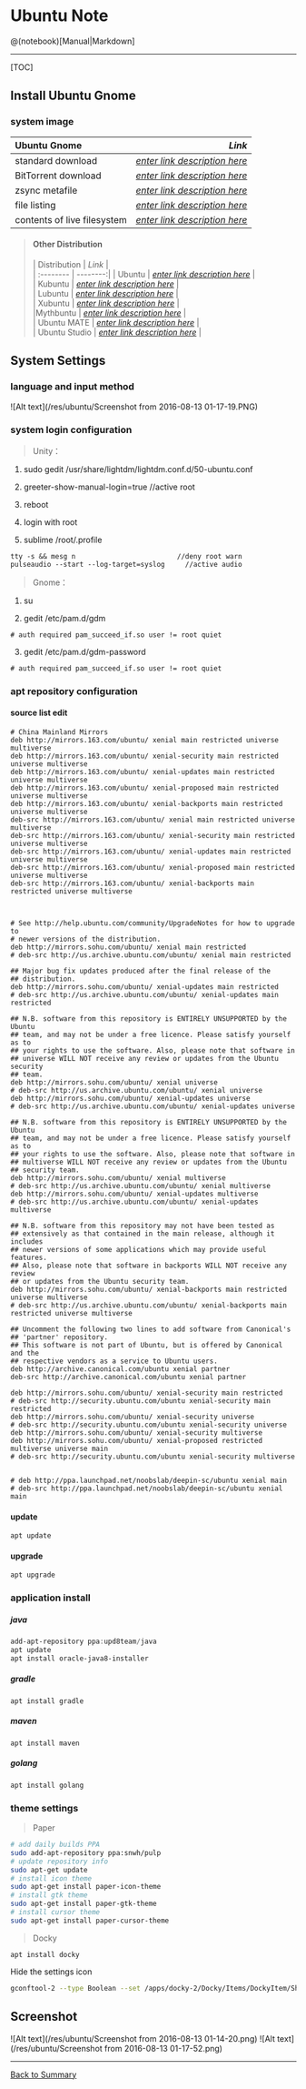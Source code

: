
# Ubuntu Note

@(notebook)[Manual|Markdown]



----------

[TOC]

## Install Ubuntu Gnome
### system image

| Ubuntu Gnome      |     *Link* |   
| :-------- | --------:|
| standard download|*[enter link description here](http://cdimage.ubuntu.com/ubuntu-gnome/releases/16.04.1/release/ubuntu-gnome-16.04.1-desktop-amd64.iso)* |
| BitTorrent download|    *[enter link description here](http://cdimage.ubuntu.com/ubuntu-gnome/releases/16.04.1/release/ubuntu-gnome-16.04.1-desktop-amd64.iso.torrent)* |
|zsync metafile | *[enter link description here](http://cdimage.ubuntu.com/ubuntu-gnome/releases/16.04.1/release/ubuntu-gnome-16.04.1-desktop-amd64.iso.zsync)* |
| file listing | *[enter link description here](http://cdimage.ubuntu.com/ubuntu-gnome/releases/16.04.1/release/ubuntu-gnome-16.04.1-desktop-amd64.list)* |
| contents of live filesystem | *[enter link description here](http://cdimage.ubuntu.com/ubuntu-gnome/releases/16.04.1/release/ubuntu-gnome-16.04.1-desktop-amd64.manifest)* |


>
> #### Other Distribution
> | Distribution      |     *Link* |   
| :-------- | --------:|
| Ubuntu     |    *[enter link description here](http://releases.ubuntu.com/16.04/ubuntu-16.04.1-desktop-amd64.iso.torrent)* |  
| Kubuntu   |   *[enter link description here](http://cdimage.ubuntu.com/kubuntu/releases/16.04.1/release/kubuntu-16.04.1-desktop-amd64.iso.torrent)* |  
| Lubuntu    |   *[enter link description here](http://cdimage.ubuntu.com/lubuntu/releases/16.04.1/release/lubuntu-16.04.1-desktop-amd64.iso.torrent)* |  
| Xubuntu    |   *[enter link description here](http://cdimage.ubuntu.com/xubuntu/releases/16.04.1/release/xubuntu-16.04.1-desktop-amd64.iso.torrent)* |  
|Mythbuntu    |   *[enter link description here](http://cdimage.ubuntu.com/mythbuntu/releases/16.04.1/release/mythbuntu-16.04.1-desktop-amd64.iso.torrent)* |  
| Ubuntu MATE    |   *[enter link description here](http://cdimage.ubuntu.com/ubuntu-mate/releases/16.04.1/release/ubuntu-mate-16.04.1-desktop-amd64.iso.torrent)* |  
| Ubuntu Studio    |   *[enter link description here](http://cdimage.ubuntu.com/ubuntustudio/releases/16.04.1/release/ubuntustudio-16.04.1-dvd-amd64.iso.torrent)* |  



## System Settings
### language and input method
![Alt text](/res/ubuntu/Screenshot from 2016-08-13 01-17-19.PNG)


### system login configuration
> Unity：

1. sudo gedit /usr/share/lightdm/lightdm.conf.d/50-ubuntu.conf

2. greeter-show-manual-login=true              //active root

3. reboot
4. login with root
5. sublime /root/.profile
```
tty -s && mesg n                         //deny root warn
pulseaudio --start --log-target=syslog     //active audio
```
> Gnome：

1. su

2. gedit /etc/pam.d/gdm
```nginx
# auth required pam_succeed_if.so user != root quiet
```
3. gedit /etc/pam.d/gdm-password
```nginx
# auth required pam_succeed_if.so user != root quiet
```
### apt repository configuration
#### source list edit    

```nginx
# China Mainland Mirrors
deb http://mirrors.163.com/ubuntu/ xenial main restricted universe multiverse
deb http://mirrors.163.com/ubuntu/ xenial-security main restricted universe multiverse
deb http://mirrors.163.com/ubuntu/ xenial-updates main restricted universe multiverse
deb http://mirrors.163.com/ubuntu/ xenial-proposed main restricted universe multiverse
deb http://mirrors.163.com/ubuntu/ xenial-backports main restricted universe multiverse
deb-src http://mirrors.163.com/ubuntu/ xenial main restricted universe multiverse
deb-src http://mirrors.163.com/ubuntu/ xenial-security main restricted universe multiverse
deb-src http://mirrors.163.com/ubuntu/ xenial-updates main restricted universe multiverse
deb-src http://mirrors.163.com/ubuntu/ xenial-proposed main restricted universe multiverse
deb-src http://mirrors.163.com/ubuntu/ xenial-backports main restricted universe multiverse



# See http://help.ubuntu.com/community/UpgradeNotes for how to upgrade to
# newer versions of the distribution.
deb http://mirrors.sohu.com/ubuntu/ xenial main restricted
# deb-src http://us.archive.ubuntu.com/ubuntu/ xenial main restricted

## Major bug fix updates produced after the final release of the
## distribution.
deb http://mirrors.sohu.com/ubuntu/ xenial-updates main restricted
# deb-src http://us.archive.ubuntu.com/ubuntu/ xenial-updates main restricted

## N.B. software from this repository is ENTIRELY UNSUPPORTED by the Ubuntu
## team, and may not be under a free licence. Please satisfy yourself as to
## your rights to use the software. Also, please note that software in
## universe WILL NOT receive any review or updates from the Ubuntu security
## team.
deb http://mirrors.sohu.com/ubuntu/ xenial universe
# deb-src http://us.archive.ubuntu.com/ubuntu/ xenial universe
deb http://mirrors.sohu.com/ubuntu/ xenial-updates universe
# deb-src http://us.archive.ubuntu.com/ubuntu/ xenial-updates universe

## N.B. software from this repository is ENTIRELY UNSUPPORTED by the Ubuntu
## team, and may not be under a free licence. Please satisfy yourself as to
## your rights to use the software. Also, please note that software in
## multiverse WILL NOT receive any review or updates from the Ubuntu
## security team.
deb http://mirrors.sohu.com/ubuntu/ xenial multiverse
# deb-src http://us.archive.ubuntu.com/ubuntu/ xenial multiverse
deb http://mirrors.sohu.com/ubuntu/ xenial-updates multiverse
# deb-src http://us.archive.ubuntu.com/ubuntu/ xenial-updates multiverse

## N.B. software from this repository may not have been tested as
## extensively as that contained in the main release, although it includes
## newer versions of some applications which may provide useful features.
## Also, please note that software in backports WILL NOT receive any review
## or updates from the Ubuntu security team.
deb http://mirrors.sohu.com/ubuntu/ xenial-backports main restricted universe multiverse
# deb-src http://us.archive.ubuntu.com/ubuntu/ xenial-backports main restricted universe multiverse

## Uncomment the following two lines to add software from Canonical's
## 'partner' repository.
## This software is not part of Ubuntu, but is offered by Canonical and the
## respective vendors as a service to Ubuntu users.
deb http://archive.canonical.com/ubuntu xenial partner
deb-src http://archive.canonical.com/ubuntu xenial partner

deb http://mirrors.sohu.com/ubuntu/ xenial-security main restricted
# deb-src http://security.ubuntu.com/ubuntu xenial-security main restricted
deb http://mirrors.sohu.com/ubuntu/ xenial-security universe
# deb-src http://security.ubuntu.com/ubuntu xenial-security universe
deb http://mirrors.sohu.com/ubuntu/ xenial-security multiverse
deb http://mirrors.sohu.com/ubuntu/ xenial-proposed restricted multiverse universe main
# deb-src http://security.ubuntu.com/ubuntu xenial-security multiverse


# deb http://ppa.launchpad.net/noobslab/deepin-sc/ubuntu xenial main
# deb-src http://ppa.launchpad.net/noobslab/deepin-sc/ubuntu xenial main
```   


#### update
```
apt update
```
#### upgrade
```
apt upgrade
```
### application install
##### java
```powershell
add-apt-repository ppa:upd8team/java
apt update
apt install oracle-java8-installer
```
##### gradle
```
apt install gradle
```
##### maven
```
apt install maven
```
##### golang
```
apt install golang
```
### theme settings

> Paper
```bash
# add daily builds PPA
sudo add-apt-repository ppa:snwh/pulp
# update repository info
sudo apt-get update
# install icon theme
sudo apt-get install paper-icon-theme
# install gtk theme
sudo apt-get install paper-gtk-theme
# install cursor theme
sudo apt-get install paper-cursor-theme
```
> Docky
```
apt install docky
```
Hide the settings icon
```bash
gconftool-2 --type Boolean --set /apps/docky-2/Docky/Items/DockyItem/ShowDockyItem False
```

## Screenshot
![Alt text](/res/ubuntu/Screenshot from 2016-08-13 01-14-20.png)
![Alt text](/res/ubuntu/Screenshot from 2016-08-13 01-17-52.png)


----

[Back to Summary](README.md)
